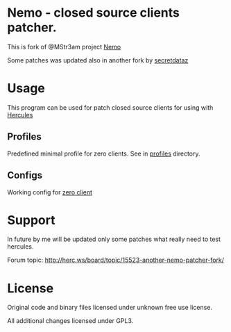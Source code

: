 # Nemo - closed source clients patcher.

This is fork of @MStr3am project [Nemo](https://github.com/MStr3am/NEMO)

Some patches was updated also in another fork by [secretdataz](https://github.com/secretdataz/NEMO)

# Usage

This program can be used for patch closed source clients for using with [Hercules](https://github.com/herculesws/hercules/)

## Profiles

Predefined minimal profile for zero clients. See in [profiles](profiles) directory.

## Configs

Working config for [zero client](configs/zero/)

# Support

In future by me will be updated only some patches what really need to test hercules.

Forum topic: http://herc.ws/board/topic/15523-another-nemo-patcher-fork/

# License

Original code and binary files licensed under unknown free use license.

All additional changes licensed under GPL3.
